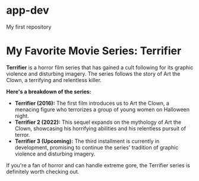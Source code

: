 # app-dev
My first repository
# My Favorite Movie Series: Terrifier

**Terrifier** is a horror film series that has gained a cult following for its graphic violence and disturbing imagery. The series follows the story of Art the Clown, a terrifying and relentless killer. 

**Here's a breakdown of the series:**

* **Terrifier (2016):** The first film introduces us to Art the Clown, a menacing figure who terrorizes a group of young women on Halloween night.
* **Terrifier 2 (2022):** This sequel expands on the mythology of Art the Clown, showcasing his horrifying abilities and his relentless pursuit of terror.
* **Terrifier 3 (Upcoming):** The third installment is currently in development, promising to continue the series' tradition of graphic violence and disturbing imagery. 

If you're a fan of horror and can handle extreme gore, the Terrifier series is definitely worth checking out.
